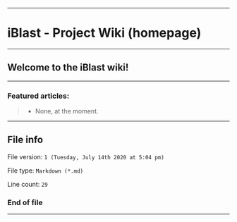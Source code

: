 
***

# iBlast - Project Wiki (homepage)

***

## Welcome to the iBlast wiki!

***

### Featured articles:

> * None, at the moment.

***

## File info

File version: `1 (Tuesday, July 14th 2020 at 5:04 pm)`

File type: `Markdown (*.md)`

Line count: `29`

### End of file

***
